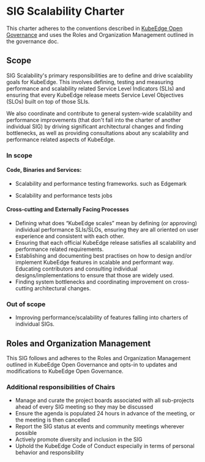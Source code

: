 # SIG Scalability Charter

This charter adheres to the conventions described in [KubeEdge Open Governance](https://github.com/kubeedge/community/blob/master/GOVERNANCE.md) and uses the Roles and Organization Management outlined in the governance doc.

## Scope

SIG Scalability's primary responsibilities are to define and drive scalability goals for KubeEdge. This involves defining, testing and measuring performance and scalability related Service Level Indicators (SLIs) and ensuring that every KubeEdge release meets Service Level Objectives (SLOs) built on top of those SLIs.

We also coordinate and contribute to general system-wide scalability and performance improvements (that don't fall into the charter of another individual SIG) by driving significant architectural changes and finding bottlenecks, as well as providing consultations about any scalability and performance related aspects of KubeEdge.

### In scope

#### Code, Binaries and Services:

- Scalability and performance testing frameworks. such as Edgemark

-  Scalability and performance tests jobs

####  Cross-cutting and Externally Facing Processes

- Defining what does “KubeEdge scales” mean by defining (or approving) individual performance SLIs/SLOs, ensuring they are all oriented on user experience and consistent with each other.
- Ensuring that each official KubeEdge release satisfies all scalability and performance related requirements.
- Establishing and documenting best practises on how to design and/or implement KubeEdge features in scalable and performant way. Educating contributors and consulting individual designs/implementations to ensure that those are widely used. 
- Finding system bottlenecks and coordinating improvement on cross-cutting architectural changes.

### Out of scope
- Improving performance/scalability of features falling into charters of individual SIGs.

## Roles and Organization Management

This SIG follows and adheres to the Roles and Organization Management outlined in KubeEdge Open Governance and opts-in to updates and modifications to KubeEdge Open Governance.

### Additional responsibilities of Chairs

- Manage and curate the project boards associated with all sub-projects ahead of every SIG meeting so they may be discussed
- Ensure the agenda is populated 24 hours in advance of the meeting, or the meeting is then cancelled
- Report the SIG status at events and community meetings wherever possible
- Actively promote diversity and inclusion in the SIG
- Uphold the KubeEdge Code of Conduct especially in terms of personal behavior and responsibility
